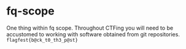 # fq-scope
One thing within fq scope. Throughout CTFing you will need to be accustomed to working with software obtained from git repositories. 
`flagfest{b@ck_t0_th3_p@st}`
